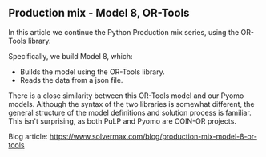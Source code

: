 ## Production mix - Model 8, OR-Tools

In this article we continue the Python Production mix series, using the OR-Tools library.

Specifically, we build Model 8, which:

- Builds the model using the OR-Tools library.
- Reads the data from a json file.

There is a close similarity between this OR-Tools model and our Pyomo models. Although the syntax of the two libraries is somewhat different, the general structure of the model definitions and solution process is familiar. This isn't surprising, as both PuLP and Pyomo are COIN-OR projects.

Blog article: https://www.solvermax.com/blog/production-mix-model-8-or-tools
